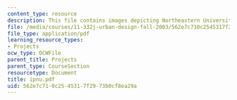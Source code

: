 ```yaml
---
content_type: resource
description: This file contains images depicting Northeastern University.
file: /media/courses/11-332j-urban-design-fall-2003/562e7c710c2545317f2973b0cf8ea29a_ipnu.pdf
file_type: application/pdf
learning_resource_types:
- Projects
ocw_type: OCWFile
parent_title: Projects
parent_type: CourseSection
resourcetype: Document
title: ipnu.pdf
uid: 562e7c71-0c25-4531-7f29-73b0cf8ea29a
---
```

